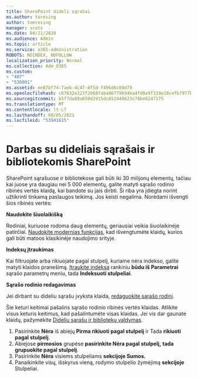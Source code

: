 ```yaml
---
title: SharePoint dideli sąrašai
ms.author: toresing
author: tomresing
manager: scotv
ms.date: 04/21/2020
ms.audience: Admin
ms.topic: article
ms.service: o365-administration
ROBOTS: NOINDEX, NOFOLLOW
localization_priority: Normal
ms.collection: Adm_O365
ms.custom:
- "407"
- "530001"
ms.assetid: ee07bf74-7aeb-4c47-8f5d-f496d6c09d79
ms.openlocfilehash: c67632e323f2068faba06779b94ba4fd8e9f319e18cefb7977bd3038ca770210
ms.sourcegitcommit: b5f7da89a650d2915dc652449623c78be6247175
ms.translationtype: MT
ms.contentlocale: lt-LT
ms.lasthandoff: 08/05/2021
ms.locfileid: "53941615"
---
```

# <a name="work-with-large-lists-and-libraries-in-sharepoint"></a>Darbas su dideliais sąrašais ir bibliotekomis SharePoint

SharePoint sąrašuose ir bibliotekose gali būti iki 30 milijonų elementų, tačiau kai juose yra daugiau nei 5 000 elementų, galite matyti sąrašo rodinio ribinės vertės klaidą, kai bandote su jais dirbti. Ši riba yra įdiegta norint užtikrinti tinkamą paslaugos teikimą. Jos keisti negalima. Norėdami išvengti šios ribinės vertės:

**Naudokite šiuolaikišką**

Rodiniai, kuriuose rodoma daug elementų, geriausiai veikia šiuolaikinėje patirčiai. [Naudokite modernias funkcijas,](https://support.office.com/article/66dac24b-4177-4775-bf50-3d267318caa9) kad išvengtumėte klaidų, kurios gali būti matoos klasikinėje naudojimo srityje.

**Indeksų įtraukimas**

Kai filtruojate arba rikiuojate pagal stulpelį, kuriame nėra indekso, galite matyti klaidos pranešimą. [Įtraukite indeksą](https://support.office.com/article/f3f00554-b7dc-44d1-a2ed-d477eac463b0) rankiniu **būdu iš Parametrai** sąrašo parametrų meniu, tada **Indeksuoti stulpeliai**.

**Sąrašo rodinio redagavimas**

Jei dirbant su dideliu sąrašu įvyksta klaida, [redaguokite sąrašo rodinį](https://support.office.com/article/15916903-e79a-423f-b4e2-02d37e1ff372).

Šie keturi keitimai pašalins sąrašo rodinio ribinės vertės klaidas. Atlikite visus keturis keitimus, kad pašalintumėte visas klaidas. Jei vis dar gaunate klaidų, pažymėkite [Didelių sąrašų ir bibliotekų valdymas](https://support.office.com/article/B8588DAE-9387-48C2-9248-C24122F07C59).

1. Pasirinkite **Nėra** iš abiejų **Pirma rikiuoti pagal stulpelį** ir Tada **rikiuoti pagal stulpelį**.
2. Abiejose **pirmosios** grupėse **pasirinkite Nėra pagal stulpelį,** **tada grupuokite pagal stulpelį**.
3. Pasirinkite **Nėra** visiems stulpeliams **sekcijoje Sumos.**
4. Panaikinkite visų, išskyrus vieną, rodymo stulpelio žymėjimą **sekcijoje** Stulpeliai.

